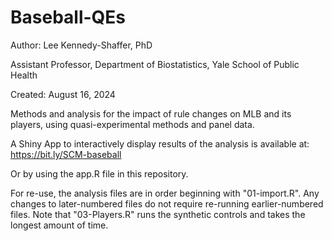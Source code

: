 # Baseball-QEs
Author: Lee Kennedy-Shaffer, PhD

Assistant Professor, Department of Biostatistics, Yale School of Public Health

Created: August 16, 2024

Methods and analysis for the impact of rule changes on MLB and its players, using quasi-experimental methods and panel data.

A Shiny App to interactively display results of the analysis is available at:
https://bit.ly/SCM-baseball

Or by using the app.R file in this repository.

For re-use, the analysis files are in order beginning with "01-import.R". Any changes to later-numbered files do not require re-running earlier-numbered files. Note that "03-Players.R" runs the synthetic controls and takes the longest amount of time.

